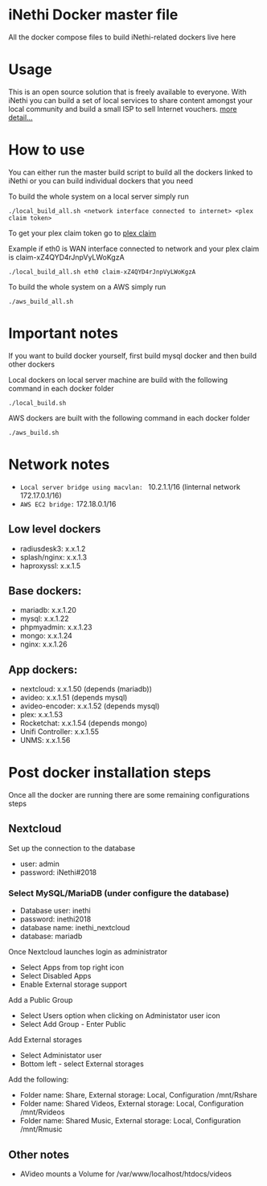 # iNethi Docker master file

All the docker compose files to build iNethi-related dockers live here

# Usage
This is an open source solution that is freely available to everyone. With iNethi you can build a set of local services to share content amongst your local community and build a small ISP to sell Internet vouchers. [more detail...](https://inethi.net)

# How to use

You can either run the master build script to build all the dockers linked to iNethi or you can build individual dockers that you need

To build the whole system on a local server simply run
```
./local_build_all.sh <network interface connected to internet> <plex claim token>
```
To get your plex claim token go to [plex claim](https://www.plex.tv/claim/) 

Example if eth0 is WAN interface connected to network and your plex claim is claim-xZ4QYD4rJnpVyLWoKgzA
```
./local_build_all.sh eth0 claim-xZ4QYD4rJnpVyLWoKgzA
```

To build the whole system on a AWS simply run
```
./aws_build_all.sh
```

# Important notes

If you want to build docker yourself, first build mysql docker and then build other dockers

Local dockers on local server machine are build with the following command in each docker folder

```
./local_build.sh
```

AWS dockers are built with the following command in each docker folder

```
./aws_build.sh
```

# Network notes

- `Local server bridge using macvlan: ` 10.2.1.1/16 (linternal network 172.17.0.1/16)
- `AWS EC2 bridge:` 172.18.0.1/16

## Low level dockers
- radiusdesk3: x.x.1.2
- splash/nginx: x.x.1.3
- haproxyssl: x.x.1.5


## Base dockers:
- mariadb: x.x.1.20
- mysql: x.x.1.22
- phpmyadmin: x.x.1.23
- mongo: x.x.1.24
- nginx: x.x.1.26

## App dockers:
- nextcloud: x.x.1.50 (depends (mariadb))
- avideo: x.x.1.51 (depends mysql)
- avideo-encoder: x.x.1.52 (depends mysql)
- plex: x.x.1.53 
- Rocketchat: x.x.1.54 (depends mongo)
- Unifi Controller: x.x.1.55
- UNMS: x.x.1.56

# Post docker installation steps

Once all the docker are running there are some remaining configurations steps

## Nextcloud

Set up the connection to the database

- user: admin
- password: iNethi#2018

### Select MySQL/MariaDB (under configure the database)
- Database user: inethi
- password: inethi2018
- database name: inethi_nextcloud
- database: mariadb

Once Nextcloud launches login as administrator

- Select Apps from top right icon
- Select Disabled Apps
- Enable External storage support

Add a Public Group

- Select Users option when clicking on Administator user icon
- Select Add Group - Enter Public

Add External storages

- Select Administator user
- Bottom left - select External storages

Add the following: 
- Folder name: Share, External storage: Local, Configuration /mnt/Rshare
- Folder name: Shared Videos, External storage: Local, Configuration /mnt/Rvideos
- Folder name: Shared Music, External storage: Local, Configuration /mnt/Rmusic 


## Other notes 

- AVideo mounts a Volume for /var/www/localhost/htdocs/videos
